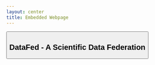 ```yaml
---
layout: center
title: Embedded Webpage
---
```


<a href="https://datafed.ornl.gov/ui/welcome" target="_blank">
  <button class="bg-blue-600 text-white p-3 rounded-xl shadow-xl">
    <h2>DataFed - A Scientific Data Federation</h2>
  </button>
</a>

